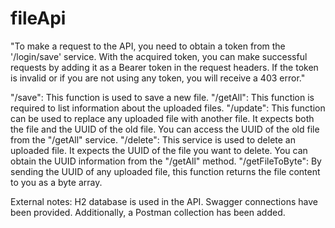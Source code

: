 # fileApi

"To make a request to the API, you need to obtain a token from the '/login/save' service. With the acquired token, you can make successful requests by adding it as a Bearer token in the request headers. 
If the token is invalid or if you are not using any token, you will receive a 403 error."

"/save": This function is used to save a new file.
"/getAll": This function is required to list information about the uploaded files.
"/update": This function can be used to replace any uploaded file with another file. It expects both the file and the UUID of the old file. You can access the UUID of the old file from the "/getAll" service.
"/delete": This service is used to delete an uploaded file. It expects the UUID of the file you want to delete. You can obtain the UUID information from the "/getAll" method.
"/getFileToByte": By sending the UUID of any uploaded file, this function returns the file content to you as a byte array.

External notes: H2 database is used in the API. Swagger connections have been provided. Additionally, a Postman collection has been added.
